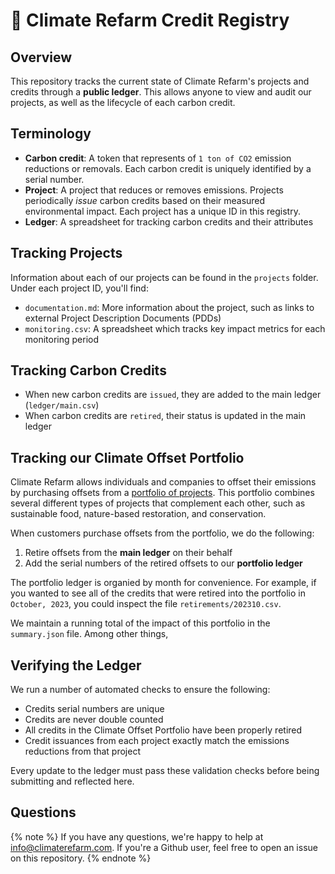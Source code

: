 # :page_with_curl: Climate Refarm Credit Registry

## Overview

This repository tracks the current state of Climate Refarm's projects and credits through a **public ledger**. This allows anyone to view and audit our projects, as well as the lifecycle of each carbon credit.

## Terminology
- **Carbon credit**: A token that represents of `1 ton of CO2` emission reductions or removals. Each carbon credit is uniquely identified by a serial number.
- **Project**: A project that reduces or removes emissions. Projects periodically *issue* carbon credits based on their measured environmental impact. Each project has a unique ID in this registry.
- **Ledger**: A spreadsheet for tracking carbon credits and their attributes

## Tracking Projects

Information about each of our projects can be found in the `projects` folder. Under each project ID, you'll find:
- `documentation.md`: More information about the project, such as links to external Project Description Documents (PDDs)
- `monitoring.csv`: A spreadsheet which tracks key impact metrics for each monitoring period

## Tracking Carbon Credits

- When new carbon credits are `issued`, they are added to the main ledger (`ledger/main.csv`)
- When carbon credits are `retired`, their status is updated in the main ledger



## Tracking our Climate Offset Portfolio

Climate Refarm allows individuals and companies to offset their emissions by purchasing offsets from a [portfolio of projects](htt[s://www.climaterefarm.com/our-approach]). This portfolio combines several different types of projects that complement each other, such as sustainable food, nature-based restoration, and conservation.

When customers purchase offsets from the portfolio, we do the following:
1. Retire offsets from the **main ledger** on their behalf
2. Add the serial numbers of the retired offsets to our **portfolio ledger**

The portfolio ledger is organied by month for convenience. For example, if you wanted to see all of the credits that were retired into the portfolio in `October, 2023`, you could inspect the file `retirements/202310.csv`.

We maintain a running total of the impact of this portfolio in the `summary.json` file. Among other things,

## Verifying the Ledger

We run a number of automated checks to ensure the following:
- Credits serial numbers are unique
- Credits are never double counted
- All credits in the Climate Offset Portfolio have been properly retired
- Credit issuances from each project exactly match the emissions reductions from that project

Every update to the ledger must pass these validation checks before being submitting and reflected here.

## Questions

{% note %}
If you have any questions, we're happy to help at [info@climaterefarm.com](mailto:info@climaterefarm.com). If you're a Github user, feel free to open an issue on this repository.
{% endnote %}
